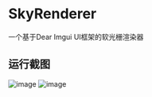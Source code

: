 # SkyRenderer
一个基于Dear Imgui UI框架的软光栅渲染器
## 运行截图
![image](https://user-images.githubusercontent.com/63634197/217519039-37fef1ae-54fd-429e-914b-2a862c90fb20.png)
![image](https://user-images.githubusercontent.com/63634197/217519662-d7da5a2e-ed33-41ff-8fb8-2b988f6aead3.png)

